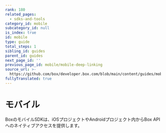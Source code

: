```yaml
---
rank: 180
related_pages:
  - sdks-and-tools
category_id: mobile
subcategory_id: null
is_index: true
id: mobile
type: guide
total_steps: 1
sibling_id: guides
parent_id: guides
next_page_id: ''
previous_page_id: mobile/mobile-deep-linking
source_url: >-
  https://github.com/box/developer.box.com/blob/main/content/guides/mobile/index.md
fullyTranslated: true
---
```

# モバイル

BoxのモバイルSDKは、iOSプロジェクトやAndroidプロジェクト内からBox APIへのネイティブアクセスを提供します。